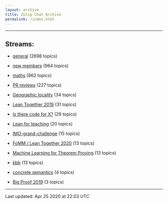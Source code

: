 ```yaml
---
layout: archive
title: Zulip Chat Archive
permalink: /index.html
---
```


---

## Streams:

* [general](stream/113488-general/index.html) (2698 topics)

* [new members](stream/113489-new-members/index.html) (964 topics)

* [maths](stream/116395-maths/index.html) (862 topics)

* [PR reviews](stream/144837-PR-reviews/index.html) (227 topics)

* [Geographic locality](stream/224796-Geographic-locality/index.html) (34 topics)

* [Lean Together 2019](stream/179818-Lean-Together-2019/index.html) (31 topics)

* [Is there code for X?](stream/217875-Is-there-code-for-X%3F/index.html) (29 topics)

* [Lean for teaching](stream/187764-Lean-for-teaching/index.html) (20 topics)

* [IMO-grand-challenge](stream/208328-IMO-grand-challenge/index.html) (15 topics)

* [FoMM / Lean Together 2020](stream/218272-FoMM-/-Lean-Together-2020/index.html) (13 topics)

* [Machine Learning for Theorem Proving](stream/219941-Machine-Learning-for-Theorem-Proving/index.html) (13 topics)

* [kbb](stream/141825-kbb/index.html) (13 topics)

* [concrete semantics](stream/187724-concrete-semantics/index.html) (4 topics)

* [Big Proof 2019](stream/198800-Big-Proof-2019/index.html) (3 topics)

<hr><p>Last updated: Apr 25 2020 at 22:03 UTC</p>